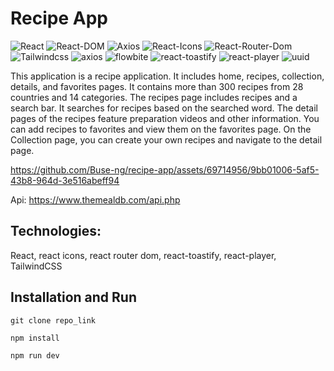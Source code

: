 # Recipe App

![React](https://img.shields.io/badge/React-18.2.0-blue)
![React-DOM](https://img.shields.io/badge/React--DOM-18.2.0-red)
![Axios](https://img.shields.io/badge/Axios-1.6.0-yellow)
![React-Icons](https://img.shields.io/badge/React--Icons-5.0.01-green)
![React-Router-Dom](https://img.shields.io/badge/React--Router--Dom-6.22.0-orange)
![Tailwindcss](https://img.shields.io/badge/Tailwindcss-^3.4.0-blueviolet)
![axios](https://img.shields.io/badge/axios-1.6.0-lightgrey)
![flowbite](https://img.shields.io/badge/flowbite-2.0.0-yellowgreen)
![react-toastify](https://img.shields.io/badge/react--toastify-10.0.4-pink)
![react-player](https://img.shields.io/badge/react--player-2.15.1-yellow)
![uuid](https://img.shields.io/badge/uuid-9.0.1-pink)

This application is a recipe application. It includes home, recipes, collection, details, and favorites pages. 
It contains more than 300 recipes from 28 countries and 14 categories. 
The recipes page includes recipes and a search bar. It searches for recipes based on the searched word. 
The detail pages of the recipes feature preparation videos and other information. 
You can add recipes to favorites and view them on the favorites page. 
On the Collection page, you can create your own recipes and navigate to the detail page.



https://github.com/Buse-ng/recipe-app/assets/69714956/9bb01006-5af5-43b8-964d-3e516abeff94

Api: https://www.themealdb.com/api.php

## Technologies: 
React, react icons, react router dom, react-toastify, react-player, TailwindCSS


## Installation and Run
```
git clone repo_link
```

```
npm install
```
```
npm run dev
```
